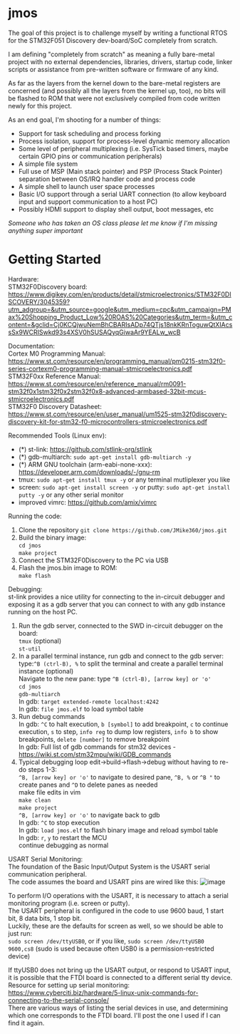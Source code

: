 # jmos

The goal of this project is to challenge myself by writing a functional RTOS for the STM32F051 Discovery dev-board/SoC completely from scratch.

I am defining "completely from scratch" as meaning a fully bare-metal project with no external dependencies, libraries, drivers, startup code, linker scripts or assistance from pre-written software or firmware of any kind.

As far as the layers from the kernel down to the bare-metal registers are concerned (and possibly all the layers from the kernel up, too), no bits will be flashed to ROM that were not exclusively compiled from code written newly for this project.

As an end goal, I'm shooting for a number of things:
 - Support for task scheduling and process forking
 - Process isolation, support for process-level dynamic memory allocation
 - Some level of peripheral multiplexing (i.e. SysTick based timers, maybe certain GPIO pins or communication peripherals)
 - A simple file system
 - Full use of MSP (Main stack pointer) and PSP (Process Stack Pointer) separation between OS/IRQ handler code and process code
 - A simple shell to launch user space processes
 - Basic I/O support through a serial UART connection (to allow keyboard input and support communication to a host PC)
 - Possibly HDMI support to display shell output, boot messages, etc

*Someone who has taken an OS class please let me know if I'm missing anything super important*

# Getting Started

Hardware: \
STM32F0Discovery board: https://www.digikey.com/en/products/detail/stmicroelectronics/STM32F0DISCOVERY/3045359?utm_adgroup=&utm_source=google&utm_medium=cpc&utm_campaign=PMax%20Shopping_Product_Low%20ROAS%20Categories&utm_term=&utm_content=&gclid=Cj0KCQjwuNemBhCBARIsADp74QTjs18nkKRnToguwQtXIAcssSx9WCRISwkd93s4XSV0hSUSAQyqGiwaAr9YEALw_wcB

Documentation: \
Cortex M0 Programming Manual: https://www.st.com/resource/en/programming_manual/pm0215-stm32f0-series-cortexm0-programming-manual-stmicroelectronics.pdf \
STM32F0xx Reference Manual: https://www.st.com/resource/en/reference_manual/rm0091-stm32f0x1stm32f0x2stm32f0x8-advanced-armbased-32bit-mcus-stmicroelectronics.pdf \
STM32F0 Discovery Datasheet: https://www.st.com/resource/en/user_manual/um1525-stm32f0discovery-discovery-kit-for-stm32-f0-microcontrollers-stmicroelectronics.pdf 

Recommended Tools (Linux env):
- (*) st-link: https://github.com/stlink-org/stlink
- (*) gdb-multiarch: `sudo apt-get install gdb-multiarch -y`
- (*) ARM GNU toolchain (arm-eabi-none-xxx): https://developer.arm.com/downloads/-/gnu-rm
- tmux: `sudo apt-get install tmux -y` or any terminal mutliplexer you like
- screen: `sudo apt-get install screen -y` or putty: `sudo apt-get install putty -y` or any other serial monitor
- improved vimrc: https://github.com/amix/vimrc

Running the code:
1. Clone the repository `git clone https://github.com/JMike360/jmos.git`
2. Build the binary image: \
`cd jmos` \
`make project` 
3. Connect the STM32F0Discovery to the PC via USB
4. Flash the jmos.bin image to ROM: \
`make flash` 

Debugging: \
st-link provides a nice utility for connecting to the in-circuit debugger and exposing it as a gdb server that you can connect to with any gdb instance running on the host PC. 
1. Run the gdb server, connected to the SWD in-circuit debugger on the board: \
`tmux` (optional) \
`st-util` 
2. In a parallel terminal instance, run gdb and connect to the gdb server: \
type:`^B (ctrl-B), %` to split the terminal and create a parallel terminal instance (optional) \
Navigate to the new pane: type `^B (ctrl-B), [arrow key] or 'o'` \
`cd jmos` \
`gdb-multiarch` \
In gdb: `target extended-remote localhost:4242` \
In gdb: `file jmos.elf` to load symbol table 
3. Run debug commands \
In gdb: `^C` to halt execution, `b [symbol]` to add breakpoint, `c` to continue execution, `s` to step, `info reg` to dump low registers, `info b` to show breakpoints, `delete [number]` to remove breakpoint \
In gdb: Full list of gdb commands for stm32 devices - https://wiki.st.com/stm32mpu/wiki/GDB_commands 
4. Typical debugging loop edit->build->flash->debug without having to re-do steps 1-3: \
`^B, [arrow key] or 'o'` to navigate to desired pane, `^B, %` or `^B "` to create panes and `^D` to delete panes as needed \
make file edits in vim \
`make clean` \
`make project` \
`^B, [arrow key] or 'o'` to navigate back to gdb \
In gdb: `^C` to stop execution \
In gdb: `load jmos.elf` to flash binary image and reload symbol table \
In gdb: `r`, `y` to restart the MCU \
continue debugging as normal

USART Serial Monitoring:\
The foundation of the Basic Input/Output System is the USART serial communication peripheral.\
The code assumes the board and USART pins are wired like this:
![image](https://github.com/JMike360/jmos/assets/21974835/04878658-5ed6-46ad-80ce-8e1704725fb1)

To perform I/O operations with the USART, it is necessary to attach a serial monitoring program (i.e. screen or putty).\
The USART peripheral is configured in the code to use 9600 baud, 1 start bit, 8 data bits, 1 stop bit. \
Luckily, these are the defaults for screen as well, so we should be able to just run:\
`sudo screen /dev/ttyUSB0`, or if you like, `sudo screen /dev/ttyUSB0 9600,cs8` (sudo is used because often USB0 is a permission-restricted device)

If ttyUSB0 does not bring up the USART output, or respond to USART input, it is possible that the FTDI board is connected to a different serial tty device.\
Resource for setting up serial monitoring: https://www.cyberciti.biz/hardware/5-linux-unix-commands-for-connecting-to-the-serial-console/ \
There are various ways of listing the serial devices in use, and determining which one corresponds to the FTDI board. I'll post the one I used if I can find it again.




